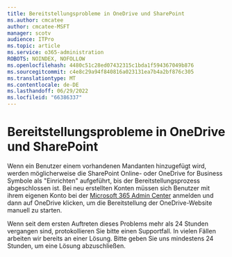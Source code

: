 ```yaml
---
title: Bereitstellungsprobleme in OneDrive und SharePoint
ms.author: cmcatee
author: cmcatee-MSFT
manager: scotv
audience: ITPro
ms.topic: article
ms.service: o365-administration
ROBOTS: NOINDEX, NOFOLLOW
ms.openlocfilehash: 4480c51c28ed07432315c1bda1f594367049b876
ms.sourcegitcommit: c4e8c29a94f840816a023131ea7b4a2bf876c305
ms.translationtype: MT
ms.contentlocale: de-DE
ms.lasthandoff: 06/29/2022
ms.locfileid: "66386337"
---
```

# <a name="provisioning-issues-in-onedrive-and-sharepoint"></a>Bereitstellungsprobleme in OneDrive und SharePoint

Wenn ein Benutzer einem vorhandenen Mandanten hinzugefügt wird, werden möglicherweise die SharePoint Online- oder OneDrive for Business Symbole als "Einrichten" aufgeführt, bis der Bereitstellungsprozess abgeschlossen ist. Bei neu erstellten Konten müssen sich Benutzer mit ihrem eigenen Konto bei der [Microsoft 365 Admin Center](https://admin.microsoft.com/adminportal/home?ref=homepage) anmelden und dann auf OneDrive klicken, um die Bereitstellung der OneDrive-Website manuell zu starten.
  
Wenn seit dem ersten Auftreten dieses Problems mehr als 24 Stunden vergangen sind, protokollieren Sie bitte einen Supportfall. In vielen Fällen arbeiten wir bereits an einer Lösung. Bitte geben Sie uns mindestens 24 Stunden, um eine Lösung abzuschließen.
  
